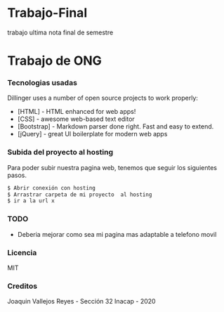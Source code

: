 # Trabajo-Final
trabajo ultima nota final de semestre
# Trabajo de ONG

### Tecnologias usadas

Dillinger uses a number of open source projects to work properly:

* [HTML] - HTML enhanced for web apps!
* [CSS] - awesome web-based text editor
* [Bootstrap] - Markdown parser done right. Fast and easy to extend.
* [jQuery] - great UI boilerplate for modern web apps


### Subida del proyecto al hosting

Para poder subir nuestra pagina web, tenemos que seguir los siguientes pasos.

```sh
$ Abrir conexión con hosting
$ Arrastrar carpeta de mi proyecto  al hosting
$ ir a la url x 
```

### TODO

 - Deberia mejorar como sea mi pagina mas adaptable a telefono movil


### Licencia

MIT

### Creditos

Joaquin Vallejos Reyes - Sección 32 Inacap - 2020
